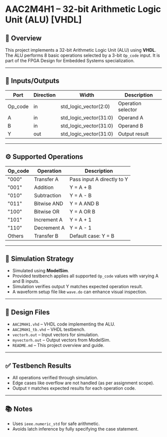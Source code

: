 # AAC2M4H1 – 32-bit Arithmetic Logic Unit (ALU) [VHDL]

## 🧾 Overview

This project implements a 32-bit Arithmetic Logic Unit (ALU) using **VHDL**. The ALU performs 8 basic operations selected by a 3-bit `Op_code` input. It is part of the FPGA Design for Embedded Systems specialization.

---

## 🔌 Inputs/Outputs

| Port     | Direction | Width                | Description                      |
|----------|-----------|----------------------|----------------------------------|
| Op_code  | in        | std_logic_vector(2:0)| Operation selector               |
| A        | in        | std_logic_vector(31:0)| Operand A                        |
| B        | in        | std_logic_vector(31:0)| Operand B                        |
| Y        | out       | std_logic_vector(31:0)| Output result                    |

---

## ⚙️ Supported Operations

| Op_code | Operation     | Description                     |
|---------|---------------|---------------------------------|
| "000"   | Transfer A    | Pass input A directly to Y      |
| "001"   | Addition       | Y = A + B                       |
| "010"   | Subtraction    | Y = A - B                       |
| "011"   | Bitwise AND    | Y = A AND B                     |
| "100"   | Bitwise OR     | Y = A OR B                      |
| "101"   | Increment A    | Y = A + 1                       |
| "110"   | Decrement A    | Y = A - 1                       |
| Others  | Transfer B     | Default case: Y = B             |

---

## 🧪 Simulation Strategy

- Simulated using **ModelSim**.
- Provided testbench applies all supported `Op_code` values with varying A and B inputs.
- Simulation verifies output Y matches expected operation result.
- A waveform setup file like `wave.do` can enhance visual inspection.

---

## 📁 Design Files

- `AAC2M4H1.vhd` – VHDL code implementing the ALU.
- `AAC2M4H1_tb.vhd` – VHDL testbench.
- `vectorh.out` – Input vectors for simulation.
- `myvectorh.out` – Output vectors from ModelSim.
- `README.md` – This project overview and guide.

---

## ✅ Testbench Results

- All operations verified through simulation.
- Edge cases like overflow are not handled (as per assignment scope).
- Output `Y` matches expected results for each operation code.

---

## 📚 Notes

- Uses `ieee.numeric_std` for safe arithmetic.
- Avoids latch inference by fully specifying the case statement.
